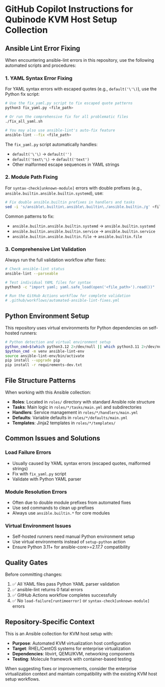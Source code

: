 # GitHub Copilot Instructions for Qubinode KVM Host Setup Collection

## Ansible Lint Error Fixing

When encountering ansible-lint errors in this repository, use the following automated scripts and procedures:

### 1. YAML Syntax Error Fixing

For YAML syntax errors with escaped quotes (e.g., `default('\'\)`), use the Python fix script:

```bash
# Use the fix_yaml.py script to fix escaped quote patterns
python3 fix_yaml.py <file_path>

# Or run the comprehensive fix for all problematic files
./fix_all_yaml.sh

# You may also use ansible-lint's auto-fix feature
ansible-lint --fix <file_path>
```

The `fix_yaml.py` script automatically handles:
- `default('\'\)` → `default('')`
- `default('text\'\)` → `default('text')`
- Other malformed escape sequences in YAML strings

### 2. Module Path Fixing

For `syntax-check[unknown-module]` errors with double prefixes (e.g., `ansible.builtin.ansible.builtin.systemd`), use:

```bash
# Fix double ansible.builtin prefixes in handlers and tasks
sed -i 's/ansible\.builtin\.ansible\.builtin\./ansible.builtin./g' <file_path>
```

Common patterns to fix:
- `ansible.builtin.ansible.builtin.systemd` → `ansible.builtin.systemd`
- `ansible.builtin.ansible.builtin.service` → `ansible.builtin.service`
- `ansible.builtin.ansible.builtin.file` → `ansible.builtin.file`

### 3. Comprehensive Lint Validation

Always run the full validation workflow after fixes:

```bash
# Check ansible-lint status
ansible-lint --parseable

# Test individual YAML files for syntax
python3 -c "import yaml; yaml.safe_load(open('<file_path>').read())"

# Run the GitHub Actions workflow for complete validation
# .github/workflows/automated-ansible-lint-fixes.yml
```

## Python Environment Setup

This repository uses virtual environments for Python dependencies on self-hosted runners:

```bash
# Python detection and virtual environment setup
python_cmd=$(which python3.12 2>/dev/null || which python3.11 2>/dev/null || which python3 2>/dev/null)
$python_cmd -m venv ansible-lint-env
source ansible-lint-env/bin/activate
pip install --upgrade pip
pip install -r requirements-dev.txt
```

## File Structure Patterns

When working with this Ansible collection:

- **Roles**: Located in `roles/` directory with standard Ansible role structure
- **Tasks**: Main logic in `roles/*/tasks/main.yml` and subdirectories
- **Handlers**: Service management in `roles/*/handlers/main.yml`
- **Defaults**: Variable defaults in `roles/*/defaults/main.yml`
- **Templates**: Jinja2 templates in `roles/*/templates/`

## Common Issues and Solutions

### Load Failure Errors
- Usually caused by YAML syntax errors (escaped quotes, malformed strings)
- Fix with `fix_yaml.py` script
- Validate with Python YAML parser

### Module Resolution Errors
- Often due to double module prefixes from automated fixes
- Use sed commands to clean up prefixes
- Always use `ansible.builtin.*` for core modules

### Virtual Environment Issues
- Self-hosted runners need manual Python environment setup
- Use virtual environments instead of `setup-python` action
- Ensure Python 3.11+ for ansible-core>=2.17.7 compatibility

## Quality Gates

Before committing changes:

1. ✅ All YAML files pass Python YAML parser validation
2. ✅ ansible-lint returns 0 fatal errors
3. ✅ GitHub Actions workflow completes successfully
4. ✅ No `load-failure[runtimeerror]` or `syntax-check[unknown-module]` errors

## Repository-Specific Context

This is an Ansible collection for KVM host setup with:
- **Purpose**: Automated KVM virtualization host configuration
- **Target**: RHEL/CentOS systems for enterprise virtualization
- **Dependencies**: libvirt, QEMU/KVM, networking components
- **Testing**: Molecule framework with container-based testing

When suggesting fixes or improvements, consider the enterprise virtualization context and maintain compatibility with the existing KVM host setup workflows.
